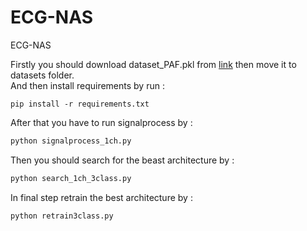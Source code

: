 # ECG-NAS
ECG-NAS


Firstly you should download dataset_PAF.pkl from [link](https://drive.google.com/file/d/1G5uFIGllmJIk05G1Acp2IItjK159XQhC/view?usp=sharing) 
then move it to datasets folder.<br /> And then install requirements by run : <br />
```pyhton
pip install -r requirements.txt
```
After that you have to run signalprocess by :<br />

```python
python signalprocess_1ch.py
```
Then you should search for the beast architecture by :<br />
```python
python search_1ch_3class.py
```
In final step retrain the best architecture by :<br />
```python
python retrain3class.py
```
